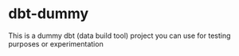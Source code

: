 # dbt-dummy
This is a dummy dbt (data build tool) project you can use for testing purposes or experimentation
